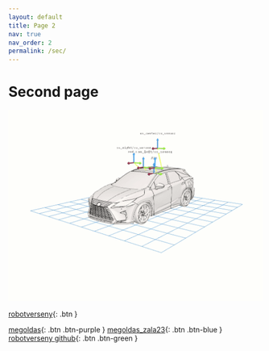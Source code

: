 ```yaml
---
layout: default
title: Page 2
nav: true
nav_order: 2
permalink: /sec/
---
```




# Second page

![](https://raw.githubusercontent.com/jkk-research/lexus_base/main/img/lexus3d01.gif)


[robotverseny](https://robotverseny.github.io){: .btn }

[megoldas](https://robotverseny.github.io/megoldas_zala23/){: .btn .btn-purple }
[megoldas_zala23](https://robotverseny.github.io/megoldas_zala23/){: .btn .btn-blue }
[robotverseny github](https://github.com/robotverseny){: .btn .btn-green }


